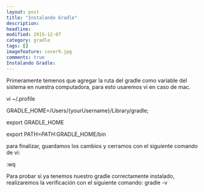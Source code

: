 ```yaml
---
layout: post
title: "Instalando Gradle"
description: 
headline: 
modified: 2015-12-07
category: gradle
tags: []
imagefeature: cover9.jpg
comments: true
Instalando Gradle: 
---
```


Primeramente temenos que agregar la ruta del gradle como variable del sistema en nuestra computadora, para esto usaremos vi en caso de mac.

vi ~/.profile

GRADLE_HOME=/Users/{yourUsername}/Library/gradle;

export GRADLE_HOME

export PATH=$PATH:$GRADLE_HOME/bin 

para finalizar, guardamos los cambios y cerramos con el siguiente comando de vi: 

:wq

Para probar si ya tenemos nuestro gradle correctamente instalado, realizaremos la verificación con el siguiente comando: gradle -v

